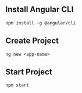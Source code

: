 ## Install Angular CLI

```
npm install -g @angular/cli
```

## Create Project

```
ng new <app-name>
```

## Start Project

```
npm start
```